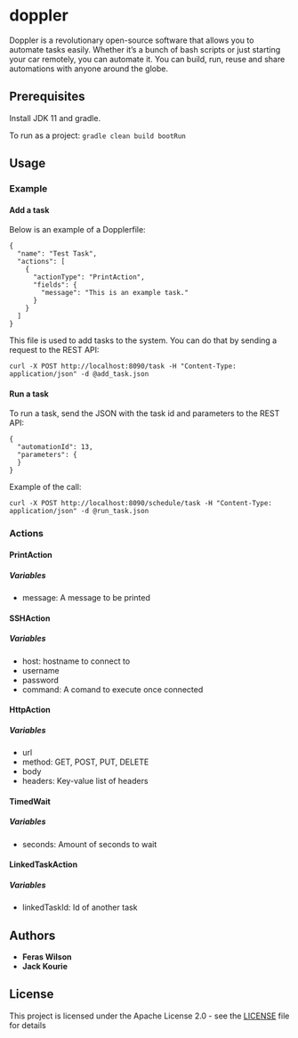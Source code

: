 # doppler
Doppler is a revolutionary open-source software that allows you to automate tasks easily. Whether it’s a bunch of bash scripts or just starting your car remotely, you can automate it. You can build, run, reuse and share automations with anyone around the globe.


## Prerequisites

Install JDK 11 and gradle.

To run as a project:
```gradle clean build bootRun```

## Usage

### Example
#### Add a task

Below is an example of a Dopplerfile:
```
{
  "name": "Test Task",
  "actions": [
    {
      "actionType": "PrintAction",
      "fields": {
        "message": "This is an example task."
      }
    }
  ]
}
```

This file is used to add tasks to the system. You can do that by sending a request to the REST API:

```curl -X POST http://localhost:8090/task -H "Content-Type: application/json" -d @add_task.json```

#### Run a task


To run a task, send the JSON with the task id and parameters to the REST API:

```
{
  "automationId": 13,
  "parameters": {
  }
}
``` 

Example of the call:

```curl -X POST http://localhost:8090/schedule/task -H "Content-Type: application/json" -d @run_task.json```


### Actions
#### PrintAction
##### Variables
* message: A message to be printed

#### SSHAction
##### Variables
* host: hostname to connect to
* username
* password
* command: A comand to execute once connected

#### HttpAction
##### Variables
* url
* method: GET, POST, PUT, DELETE
* body
* headers: Key-value list of headers

#### TimedWait
##### Variables
* seconds: Amount of seconds to wait

#### LinkedTaskAction
##### Variables
* linkedTaskId: Id of another task

## Authors

* **Feras Wilson** 
* **Jack Kourie** 

## License

This project is licensed under the Apache License 2.0 - see the [LICENSE](LICENSE) file for details